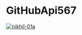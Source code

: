 # GitHubApi567

[![nikhil-01a](https://circleci.com/gh/nikhil-01a/GitHubApi567.svg?style=shield&circle-token=f906a51c702ca90c7d6f465407c53e84c35d8fcd)](https://app.circleci.com/pipelines/github/<nikhil-01a>/<GitHubApi567>?branch=HW05a_Mocking&filter=all)
